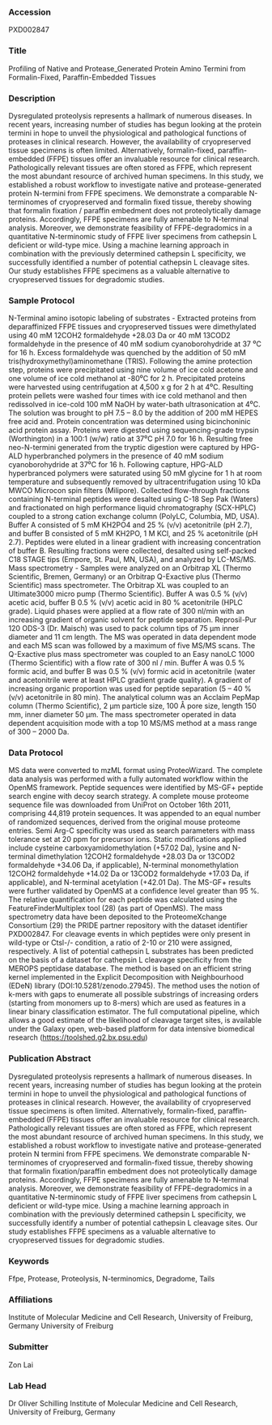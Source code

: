 ### Accession
PXD002847

### Title
Profiling of Native and Protease_Generated Protein Amino Termini from Formalin-Fixed, Paraffin-Embedded Tissues

### Description
Dysregulated proteolysis represents a hallmark of numerous diseases. In recent years, increasing number of studies has begun looking at the protein termini in hope to unveil the physiological and pathological functions of proteases in clinical research. However, the availability of cryopreserved tissue specimens is often limited. Alternatively, formalin-fixed, paraffin-embedded (FFPE) tissues offer an invaluable resource for clinical research. Pathologically relevant tissues are often stored as FFPE, which represent the most abundant resource of archived human specimens. In this study, we established a robust workflow to investigate native and protease-generated protein N-termini from FFPE specimens. We demonstrate a comparable N-terminomes of cryopreserved and formalin fixed tissue, thereby showing that formalin fixation / paraffin embedment does not proteolytically damage proteins. Accordingly, FFPE specimens are fully amenable to N-terminal analysis. Moreover, we demonstrate feasibility of FFPE-degradomics in a quantitative N-terminomic study of FFPE liver specimens from cathepsin L deficient or wild-type mice. Using a machine learning approach in combination with the previously determined cathepsin L specificity, we successfully identified a number of potential cathepsin L cleavage sites. Our study establishes FFPE specimens as a valuable alternative to cryopreserved tissues for degradomic studies.

### Sample Protocol
N-Terminal amino isotopic labeling of substrates - Extracted proteins from deparaffinized FFPE tissues and cryopreserved tissues were dimethylated using 40 mM 12COH2 formaldehyde +28.03 Da or 40 mM 13COD2 formaldehyde in the presence of 40 mM sodium cyanoborohydride at 37 ⁰C for 16 h. Excess formaldehyde was quenched by the addition of 50 mM tris(hydroxymethyl)aminomethane (TRIS). Following the amine protection step, proteins were precipitated using nine volume of ice cold acetone and one volume of ice cold methanol at -80⁰C for 2 h. Precipitated proteins were harvested using centrifugation at 4,500 x g for 2 h at 4⁰C. Resulting protein pellets were washed four times with ice cold methanol and then redissolved in ice-cold 100 mM NaOH by water-bath ultrasonication at 4⁰C. The solution was brought to pH 7.5 – 8.0 by the addition of 200 mM HEPES free acid and. Protein concentration was determined using bicinchoninic acid protein assay.  Proteins were digested using sequencing-grade trypsin (Worthington) in a 100:1 (w/w) ratio at 37⁰C pH 7.0 for 16 h.  Resulting free neo-N-termini generated from the tryptic digestion were captured by HPG-ALD hyperbranched polymers in the presence of 40 mM sodium cyanoborohydride at 37⁰C for 16 h. Following capture, HPG-ALD hyperbranced polymers were saturated using 50 mM glycine for 1 h at room temperature and subsequently removed by ultracentrifugation using 10 kDa MWCO Microcon spin filters (Milipore). Collected flow-through fractions containing N-terminal peptides were desalted using C-18 Sep Pak (Waters) and fractionated on high performance liquid chromatography (SCX-HPLC) coupled to a strong cation exchange column (PolyLC, Columbia, MD, USA). Buffer A consisted of 5 mM KH2PO4 and 25 % (v/v) acetonitrile (pH 2.7), and buffer B consisted of 5 mM KH2PO, 1 M KCl, and 25 % acetonitrile (pH 2.7). Peptides were eluted in a linear gradient with increasing concentration of buffer B. Resulting fractions were collected, desalted using self-packed C18 STAGE tips (Empore, St. Paul, MN, USA), and analyzed by LC-MS/MS.  Mass spectrometry - Samples were analyzed on an Orbitrap XL (Thermo Scientific, Bremen, Germany) or an Orbitrap Q-Exactive plus (Thermo Scientific) mass spectrometer. The Orbitrap XL was coupled to an Ultimate3000 micro pump (Thermo Scientific). Buffer A was 0.5 % (v/v) acetic acid, buffer B 0.5 % (v/v) acetic acid in 80 % acetonitrile (HPLC grade). Liquid phases were applied at a flow rate of 300 nl/min with an increasing gradient of organic solvent for peptide separation. Reprosil-Pur 120 ODS-3 (Dr. Maisch) was used to pack column tips of 75 µm inner diameter and 11 cm length. The MS was operated in data dependent mode and each MS scan was followed by a maximum of five MS/MS scans. The Q-Exactive plus mass spectrometer was coupled to an Easy nanoLC 1000 (Thermo Scientific) with a flow rate of 300 nl / min. Buffer A was 0.5 % formic acid, and buffer B was 0.5 % (v/v) formic acid in acetonitrile (water and acetonitrile were at least HPLC gradient grade quality). A gradient of increasing organic proportion was used for peptide separation (5 – 40 % (v/v) acetonitrile in 80 min). The analytical column was an Acclaim PepMap column (Thermo Scientific), 2 µm particle size, 100 Å pore size, length 150 mm, inner diameter 50 μm. The mass spectrometer operated in data dependent acquisition mode with a top 10 MS/MS method at a mass range of 300 – 2000 Da.

### Data Protocol
MS data were converted to mzML format using ProteoWizard. The complete data analysis was performed with a fully automated workflow within the OpenMS framework. Peptide sequences were identified by MS-GF+ peptide search engine with decoy search strategy. A complete mouse proteome sequence file was downloaded from UniProt on October 16th 2011, comprising 44,819 protein sequences. It was appended to an equal number of randomized sequences, derived from the original mouse proteome entries. Semi Arg-C specificity was used as search parameters with mass tolerance set at 20 ppm for precursor ions. Static modifications applied include cysteine carboxyamidomethylation (+57.02 Da), lysine and N-terminal dimethylation 12COH2 formaldehyde +28.03 Da or 13COD2 formaldehyde +34.06 Da, if applicable), N-terminal monomethylation 12COH2 formaldehyde +14.02 Da or 13COD2 formaldehyde +17.03 Da, if applicable), and N-terminal acetylation (+42.01 Da). The MS-GF+ results were further validated by OpenMS at a confidence level greater than 95 %. The relative quantification for each peptide was calculated using the FeatureFinderMultiplex tool (28) (as part of OpenMS). The mass spectrometry data have been deposited to the ProteomeXchange Consortium (29) the PRIDE partner repository with the dataset identifier PXD002847. For cleavage events in which peptides were only present in wild-type or Ctsl-/- condition, a ratio of 2-10 or 210 were assigned, respectively. A list of potential cathepsin L substrates has been predicted on the basis of a dataset for cathepsin L cleavage specificity from the MEROPS peptidase database. The method is based on an efficient string kernel implemented in the Explicit Decomposition with Neighbourhood (EDeN) library (DOI:10.5281/zenodo.27945). The method uses the notion of k-mers with gaps to enumerate all possible substrings of increasing orders (starting from monomers up to 8-mers) which are used as features in a linear binary classification estimator. The full computational pipeline, which allows a good estimate of the likelihood of cleavage target sites, is available under the Galaxy open, web-based platform for data intensive biomedical research (https://toolshed.g2.bx.psu.edu)

### Publication Abstract
Dysregulated proteolysis represents a hallmark of numerous diseases. In recent years, increasing number of studies has begun looking at the protein termini in hope to unveil the physiological and pathological functions of proteases in clinical research. However, the availability of cryopreserved tissue specimens is often limited. Alternatively, formalin-fixed, paraffin-embedded (FFPE) tissues offer an invaluable resource for clinical research. Pathologically relevant tissues are often stored as FFPE, which represent the most abundant resource of archived human specimens. In this study, we established a robust workflow to investigate native and protease-generated protein N termini from FFPE specimens. We demonstrate comparable N-terminomes of cryopreserved and formalin-fixed tissue, thereby showing that formalin fixation/paraffin embedment does not proteolytically damage proteins. Accordingly, FFPE specimens are fully amenable to N-terminal analysis. Moreover, we demonstrate feasibility of FFPE-degradomics in a quantitative N-terminomic study of FFPE liver specimens from cathepsin L deficient or wild-type mice. Using a machine learning approach in combination with the previously determined cathepsin L specificity, we successfully identify a number of potential cathepsin L cleavage sites. Our study establishes FFPE specimens as a valuable alternative to cryopreserved tissues for degradomic studies.

### Keywords
Ffpe, Protease, Proteolysis, N-terminomics, Degradome, Tails

### Affiliations
Institute of Molecular Medicine and Cell Research, University of Freiburg, Germany
University of Freiburg

### Submitter
Zon Lai

### Lab Head
Dr Oliver Schilling
Institute of Molecular Medicine and Cell Research, University of Freiburg, Germany


